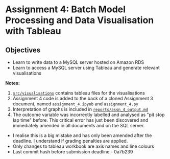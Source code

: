 # Assignment 4: Batch Model Processing and Data Visualisation with Tableau

## Objectives
* Learn to write data to a MySQL server hosted on Amazon RDS
* Learn to access a MySQL server using Tableau and generate relevant
visualisations

**Notes:**
1. [`src/visualisations`](src/visualisations) contains tableau files for the
visualisations
2. Assignment 4 code is added to the back of a cloned Assignment 3 document, named
`assignment_4.ipynb` and `assignment_4.py`
3. Interpretation of graphs is included in
[`reports/assn_4_output.md`](assn_4_output.md)
4. The outcome variable was incorrectly labelled and analysed as "pit stop lap time" before. This critical error has just been discovered and immediately amended in all documents and on the SQL server.
  - I realise this is a big mistake and has only been amended after the deadline. I understand if grading penalties are applied.
  - Only changes to tableau workbook are axis names and line colours
  - Last commit hash before submission deadline - 0a7b239
